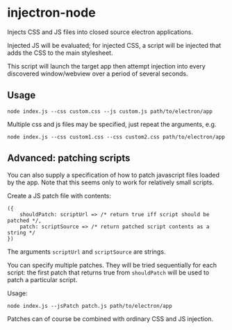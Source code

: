 # injectron-node

Injects CSS and JS files into closed source electron applications.

Injected JS will be evaluated; for injected CSS, a script will be injected that adds the CSS to the main stylesheet.

This script will launch the target app then attempt injection into every discovered window/webview over a period of several seconds.

## Usage

    node index.js --css custom.css --js custom.js path/to/electron/app
    
Multiple css and js files may be specified, just repeat the arguments, e.g.

    node index.js --css custom1.css --css custom2.css path/to/electron/app
    
## Advanced: patching scripts

You can also supply a specification of how to patch javascript files loaded by the app.
Note that this seems only to work for relatively small scripts.

Create a JS patch file with contents:

    ({
        shouldPatch: scriptUrl => /* return true iff script should be patched */,
        patch: scriptSource => /* return patched script contents as a string */
    })

The arguments `scriptUrl` and `scriptSource` are strings.

You can specify multiple patches. They will be tried sequentially for each script: the first patch that returns true from `shouldPatch` will be used to patch a particular script.

Usage:

    node index.js --jsPatch patch.js path/to/electron/app
    
Patches can of course be combined with ordinary CSS and JS injection.


